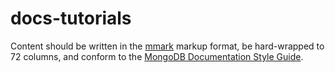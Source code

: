 # docs-tutorials

Content should be written in the
[mmark](https://github.com/miekg/mmark/wiki/Syntax) markup format, be
hard-wrapped to 72 columns, and conform to the [MongoDB Documentation
Style Guide](https://docs.mongodb.com/manual/meta/style-guide/).

